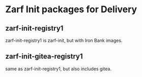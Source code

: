 # Zarf Init packages for Delivery

## zarf-init-registry1

zarf-init-registry1 is zarf-init, but with Iron Bank images.

## zarf-init-gitea-registry1

same as zarf-init-registry1, but also includes gitea.
